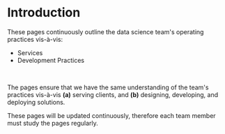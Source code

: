 <br>

# Introduction

These pages continuously outline the data science team's operating practices vis-à-vis:

<ul class="special">
    <li>Services</li>
    <li>Development Practices</li>
</ul>

<br>

The pages ensure that we have the same understanding of the team's practices vis-à-vis **(a)** serving 
clients, and **(b)** designing, developing, and deploying solutions.  

These pages will be updated continuously, therefore each team member must study the pages regularly.

<br>
<br>
<br>
<br>

<br>
<br>
<br>
<br>
